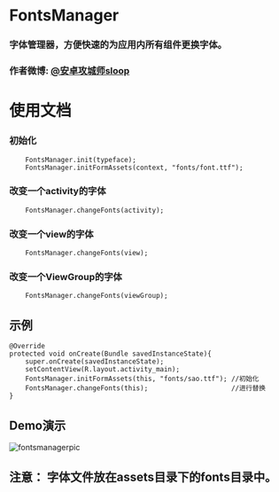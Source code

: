 # FontsManager
### 字体管理器，方便快速的为应用内所有组件更换字体。

### 作者微博: [@安卓攻城师sloop](http://weibo.com/5459430586)

# 使用文档
### 初始化
		FontsManager.init(typeface);
		FontsManager.initFormAssets(context, "fonts/font.ttf");
### 改变一个activity的字体
		FontsManager.changeFonts(activity);
### 改变一个view的字体
		FontsManager.changeFonts(view);
### 改变一个ViewGroup的字体
		FontsManager.changeFonts(viewGroup);

## 示例
	@Override
	protected void onCreate(Bundle savedInstanceState){
		super.onCreate(savedInstanceState);
		setContentView(R.layout.activity_main);
		FontsManager.initFormAssets(this, "fonts/sao.ttf");	//初始化
		FontsManager.changeFonts(this);		                //进行替换
	}

## Demo演示
![fontsmanagerpic](https://github.com/GcsSloop/AndroidFontsManager/blob/master/Pic/fontsmanagerdemo.gif)

## 注意： 字体文件放在assets目录下的fonts目录中。





